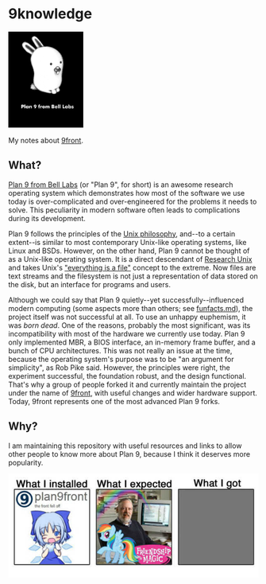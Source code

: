# 9knowledge

<img src="img/plan9bunnyblack.jpg" width="30%"/>

My notes about [9front](http://9front.org/).

## What?

[Plan 9 from Bell Labs](https://p9f.org/about.html) (or "Plan 9", for short) is an awesome research operating system which demonstrates how most of the software we use today is over-complicated and over-engineered for the problems it needs to solve. This peculiarity in modern software often leads to complications during its development.

Plan 9 follows the principles of the [Unix philosophy](https://en.wikipedia.org/wiki/Unix_philosophy), and--to a certain extent--is similar to most contemporary Unix-like operating systems, like Linux and BSDs. However, on the other hand, Plan 9 cannot be thought of as a Unix-like operating system. It is a direct descendant of [Research Unix](https://en.wikipedia.org/wiki/Research_Unix) and takes Unix's ["everything is a file"](https://en.wikipedia.org/wiki/Everything_is_a_file) concept to the extreme. Now files are text streams and the filesystem is not just a representation of data stored on the disk, but an interface for programs and users.

Although we could say that Plan 9 quietly--yet successfully--influenced modern computing (some aspects more than others; see [funfacts.md](funfacts.md)), the project itself was not successful at all. To use an unhappy euphemism, it was *born dead*. One of the reasons, probably the most significant, was its incompatibility with most of the hardware we currently use today. Plan 9 only implemented MBR, a BIOS interface, an in-memory frame buffer, and a bunch of CPU architectures. This was not really an issue at the time, because the operating system's purpose was to be "an argument for simplicity", as Rob Pike said. However, the principles were right, the experiment successful, the foundation robust, and the design functional. That's why a group of people forked it and currently maintain the project under the name of [9front](http://9front.org/), with useful changes and wider hardware support. Today, 9front represents one of the most advanced Plan 9 forks.

## Why?

I am maintaining this repository with useful resources and links to allow other people to know more about Plan 9, because I think it deserves more popularity.

![](img/what.jpg)
